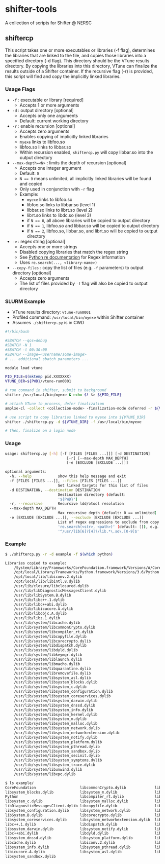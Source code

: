 # shifter-tools
A collection of scripts for Shifter @ NERSC

## shiftercp

This script takes one or more executables or libraries (-f flag), determines the libraries
 that are linked to the file, and copies those libraries into a specified directory (-d flag).
This directory should be the VTune results directory. By copying the libraries
into this directory, VTune can finalize the results outside of a Shifter container.
If the recursive flag (-r) is provided, this script will find and copy the
implicitly linked libraries.

### Usage Flags

- `-f` : executable or library [required]
    - Accepts 1 or more arguments
- `-d` : output directory [optional]
    - Accepts only one arguments
    - Default: current working directory
- `-r` : enable recursion [optional]
    - Accepts zero arguments
    - Enables copying of implicitly linked libraries
    - `myexe` links to libfoo.so
    - libfoo.so links to libbar.so
    - Within recursion enabled, `shiftercp.py` will copy libbar.so into the output directory
- `--max-depth=<N>` : limits the depth of recursion [optional]
    - Accepts one integer argument
    - Default: `0`
    - `N == 0` means unlimited, all implicitly linked libraries will be found and copied
    - Only used in conjunction with `-r` flag
    - Example:
        - `myexe` links to libfoo.so
        - libfoo.so links to libbar.so (level 1)
        - libbar.so links to librt.so (level 2)
        - librt.so links to libdc.so (level 3)
        - if `N == 0`, all above libraries will be copied to output directory
        - if `N == 1`, libfoo.so and libbar.so will be copied to output directory
        - if `N == 2`, libfoo.so, libbar.so, and librt.so will be copied to output directory
- `-e` : regex string [optional]
    - Accepts one or more strings
    - Disabled copying libraries that match the regex string
    - See [Python re documentation](https://docs.python.org/3/library/re.html) for Regex information
    - Uses `re.search(..., <library-name>)`
- `--copy-files` : copy the list of files (e.g. `-f` parameters) to output directory [optional]
    - Accepts zero arguments
    - The list of files provided by `-f` flag will also be copied to output directory


### SLURM Example

- VTune results directory: `vtune-run0001`
- Profiled command: `/usr/local/bin/myexe` within Shifter container
- Assumes `./shiftercp.py` is in CWD

```bash
#!/bin/bash

#SBATCH --qos=debug
#SBATCH -N 1
#SBATCH -t 00:30:00
#SBATCH --image=<username/some-image>
# ... additional sbatch parameters ...

module load vtune

PID_FILE=$(mktemp pid.XXXXXXX)
VTUNE_DIR=${PWD}/vtune-run0001

# run command in shifter, submit to background
shifter /usr/local/bin/myexe & echo $! &> ${PID_FILE}

# attach VTune to process, defer finalization
amplxe-cl -collect <collection-mode> -finalization-mode deferred -r ${VTUNE_DIR} --target-pid=$(cat ${PID_FILE}) ...

# use script to copy libraries linked to myexe into ${VTUNE_DIR}
shifter ./shiftercp.py -d ${VTUNE_DIR} -f /usr/local/bin/myexe

# then, finalize on a login node
```

### Usage

```bash
usage: shiftercp.py [-h] [-f [FILES [FILES ...]]] [-d DESTINATION]
                            [-r] [--max-depth MAX_DEPTH]
                            [-e [EXCLUDE [EXCLUDE ...]]]

optional arguments:
  -h, --help            show this help message and exit
  -f [FILES [FILES ...]], --files [FILES [FILES ...]]
                        Get linked targets for this list of files
  -d DESTINATION, --destination DESTINATION
                        Destination directory (default:
                        '${PWD}')
  -r, --recursive       Recursive ldd/otool resolution
  --max-depth MAX_DEPTH
                        Max recursive depth (default: 0 == unlimited)
  -e [EXCLUDE [EXCLUDE ...]], --exclude [EXCLUDE [EXCLUDE ...]]
                        List of regex expressions to exclude from copy using
                        're.search(<str>, <path>)' (default: []), e.g.
                        '^/usr/lib[6]?[4]?/lib.*\.so\.[0-9]$'
```

### Example

```bash
$ ./shiftercp.py -r -d example -f $(which python)

Libraries copied to example:
    /System/Library/Frameworks/CoreFoundation.framework/Versions/A/CoreFoundation
    /opt/local/Library/Frameworks/Python.framework/Versions/3.6/Python
    /opt/local/lib/libiconv.2.dylib
    /opt/local/lib/libintl.8.dylib
    /usr/lib/closure/libclosured.dylib
    /usr/lib/libDiagnosticMessagesClient.dylib
    /usr/lib/libSystem.B.dylib
    /usr/lib/libc++.1.dylib
    /usr/lib/libc++abi.dylib
    /usr/lib/libicucore.A.dylib
    /usr/lib/libobjc.A.dylib
    /usr/lib/libz.1.dylib
    /usr/lib/system/libcache.dylib
    /usr/lib/system/libcommonCrypto.dylib
    /usr/lib/system/libcompiler_rt.dylib
    /usr/lib/system/libcopyfile.dylib
    /usr/lib/system/libcorecrypto.dylib
    /usr/lib/system/libdispatch.dylib
    /usr/lib/system/libdyld.dylib
    /usr/lib/system/libkeymgr.dylib
    /usr/lib/system/liblaunch.dylib
    /usr/lib/system/libmacho.dylib
    /usr/lib/system/libquarantine.dylib
    /usr/lib/system/libremovefile.dylib
    /usr/lib/system/libsystem_asl.dylib
    /usr/lib/system/libsystem_blocks.dylib
    /usr/lib/system/libsystem_c.dylib
    /usr/lib/system/libsystem_configuration.dylib
    /usr/lib/system/libsystem_coreservices.dylib
    /usr/lib/system/libsystem_darwin.dylib
    /usr/lib/system/libsystem_dnssd.dylib
    /usr/lib/system/libsystem_info.dylib
    /usr/lib/system/libsystem_kernel.dylib
    /usr/lib/system/libsystem_m.dylib
    /usr/lib/system/libsystem_malloc.dylib
    /usr/lib/system/libsystem_network.dylib
    /usr/lib/system/libsystem_networkextension.dylib
    /usr/lib/system/libsystem_notify.dylib
    /usr/lib/system/libsystem_platform.dylib
    /usr/lib/system/libsystem_pthread.dylib
    /usr/lib/system/libsystem_sandbox.dylib
    /usr/lib/system/libsystem_secinit.dylib
    /usr/lib/system/libsystem_symptoms.dylib
    /usr/lib/system/libsystem_trace.dylib
    /usr/lib/system/libunwind.dylib
    /usr/lib/system/libxpc.dylib

$ ls example/
CoreFoundation                    libcommonCrypto.dylib             libintl.8.dylib
libsystem_blocks.dylib            libsystem_m.dylib                 libsystem_secinit.dylib
Python                            libcompiler_rt.dylib              libkeymgr.dylib
libsystem_c.dylib                 libsystem_malloc.dylib            libsystem_symptoms.dylib
libDiagnosticMessagesClient.dylib libcopyfile.dylib                 liblaunch.dylib
libsystem_configuration.dylib     libsystem_network.dylib           libsystem_trace.dylib
libSystem.B.dylib                 libcorecrypto.dylib               libmacho.dylib
libsystem_coreservices.dylib      libsystem_networkextension.dylib  libunwind.dylib
libc++.1.dylib                    libdispatch.dylib                 libobjc.A.dylib
libsystem_darwin.dylib            libsystem_notify.dylib            libxpc.dylib
libc++abi.dylib                   libdyld.dylib                     libquarantine.dylib
libsystem_dnssd.dylib             libsystem_platform.dylib          libz.1.dylib
libcache.dylib                    libiconv.2.dylib                  libremovefile.dylib
libsystem_info.dylib              libsystem_pthread.dylib           libclosured.dylib
libicucore.A.dylib                libsystem_asl.dylib               libsystem_kernel.dylib
libsystem_sandbox.dylib
```
